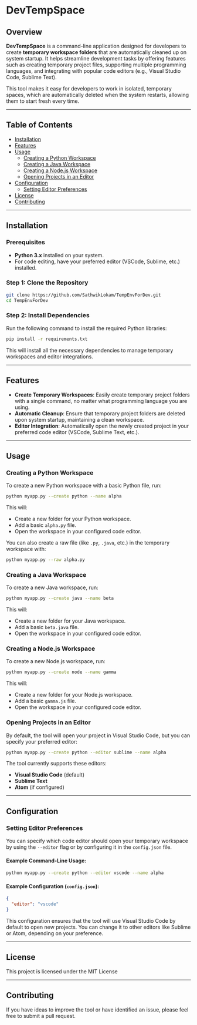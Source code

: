 
# DevTempSpace   

## Overview

**DevTempSpace** is a command-line application designed for developers to create **temporary workspace folders** that are automatically cleaned up on system startup. It helps streamline development tasks by offering features such as creating temporary project files, supporting multiple programming languages, and integrating with popular code editors (e.g., Visual Studio Code, Sublime Text).

This tool makes it easy for developers to work in isolated, temporary spaces, which are automatically deleted when the system restarts, allowing them to start fresh every time.

---

## Table of Contents

- [Installation](#installation)
- [Features](#features)
- [Usage](#usage)
  - [Creating a Python Workspace](#creating-a-python-workspace)
  - [Creating a Java Workspace](#creating-a-java-workspace)
  - [Creating a Node.js Workspace](#creating-a-nodejs-workspace)
  - [Opening Projects in an Editor](#opening-projects-in-an-editor)
- [Configuration](#configuration)
  - [Setting Editor Preferences](#setting-editor-preferences)
- [License](#license)
- [Contributing](#contributing)

---

## Installation

### Prerequisites

- **Python 3.x** installed on your system.
- For code editing, have your preferred editor (VSCode, Sublime, etc.) installed.

### Step 1: Clone the Repository

```bash
git clone https://github.com/SathwikLokam/TempEnvForDev.git
cd TempEnvForDev
```

### Step 2: Install Dependencies

Run the following command to install the required Python libraries:

```bash
pip install -r requirements.txt
```

This will install all the necessary dependencies to manage temporary workspaces and editor integrations.

---

## Features

- **Create Temporary Workspaces**: Easily create temporary project folders with a single command, no matter what programming language you are using.
- **Automatic Cleanup**: Ensure that temporary project folders are deleted upon system startup, maintaining a clean workspace.
- **Editor Integration**: Automatically open the newly created project in your preferred code editor (VSCode, Sublime Text, etc.).

---

## Usage

### Creating a Python Workspace

To create a new Python workspace with a basic Python file, run:

```bash
python myapp.py --create python --name alpha
```

This will:
- Create a new folder for your Python workspace.
- Add a basic `alpha.py` file.
- Open the workspace in your configured code editor.

You can also create a raw file (like `.py`, `.java`, etc.) in the temporary workspace with:

```bash
python myapp.py --raw alpha.py
```

### Creating a Java Workspace

To create a new Java workspace, run:

```bash
python myapp.py --create java --name beta
```

This will:
- Create a new folder for your Java workspace.
- Add a basic `beta.java` file.
- Open the workspace in your configured code editor.

### Creating a Node.js Workspace

To create a new Node.js workspace, run:

```bash
python myapp.py --create node --name gamma
```

This will:
- Create a new folder for your Node.js workspace.
- Add a basic `gamma.js` file.
- Open the workspace in your configured code editor.

### Opening Projects in an Editor

By default, the tool will open your project in Visual Studio Code, but you can specify your preferred editor:

```bash
python myapp.py --create python --editor sublime --name alpha
```

The tool currently supports these editors:
- **Visual Studio Code** (default)
- **Sublime Text**
- **Atom** (if configured)

---

## Configuration

### Setting Editor Preferences

You can specify which code editor should open your temporary workspace by using the `--editor` flag or by configuring it in the `config.json` file.

#### Example Command-Line Usage:

```bash
python myapp.py --create python --editor vscode --name alpha
```

#### Example Configuration (`config.json`):

```json
{
  "editor": "vscode"
}
```

This configuration ensures that the tool will use Visual Studio Code by default to open new projects. You can change it to other editors like Sublime or Atom, depending on your preference.

---

## License

This project is licensed under the MIT License

---

## Contributing

If you have ideas to improve the tool or have identified an issue, please feel free to submit a pull request.

